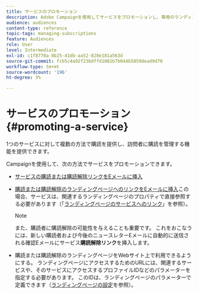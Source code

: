 ```yaml
---
title: サービスのプロモーション
description: Adobe Campaignを使用してサービスをプロモーションし、専用のランディングページ、Eメールを通じて、またはWebサイトで直接顧客を惹きつけます。
audience: audiences
content-type: reference
topic-tags: managing-subscriptions
feature: Audiences
role: User
level: Intermediate
exl-id: c1f8770a-8b25-41db-aa52-828e181a563d
source-git-commit: fcb5c4a92f23bdffd1082b7b044b5859dead9d70
workflow-type: tm+mt
source-wordcount: '196'
ht-degree: 3%

---
```


# サービスのプロモーション{#promoting-a-service}

1つのサービスに対して複数の方法で購読を提供し、訪問者に購読を管理する機能を提供できます。

Campaignを使用して、次の方法でサービスをプロモーションできます。

* [サービスの購読または購読解除リンクをEメールに挿入](../../designing/using/links.md#inserting-a-link)

* [購読または購読解除のランディングページへのリンクをEメールに挿入](../../designing/using/links.md)この場合、サービスは、関連するランディングページのプロパティで直接参照する必要があります（「[ランディングページのサービスへのリンク](../../channels/using/configuring-landing-page.md#linking-a-landing-page-to-a-service)」を参照）。

   >[!NOTE]
   >
   >また、購読者に購読解除の可能性を与えることも重要です。 これをおこなうには、新しい購読者および今後のニュースレターEメールに自動的に送信される確認Eメールにサービス<b>購読解除リンク</b>を挿入します。

* 購読または購読解除のランディングページをWebサイト上で利用できるようにする。 ランディングページにアクセスするためのURLには、関連するサービスや、そのサービスにアクセスするプロファイルIDなどのパラメーターを指定する必要があります。 このIDは、ランディングページのパラメーターで定義できます（[ランディングページの設定](../../channels/using/configuring-landing-page.md)を参照）。
